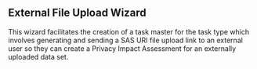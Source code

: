 ﻿## External File Upload Wizard


This wizard facilitates the creation of a task master for the task type which involves generating and sending a SAS URI file upload link to an external user so they can create a Privacy Impact Assessment for an externally uploaded data set.